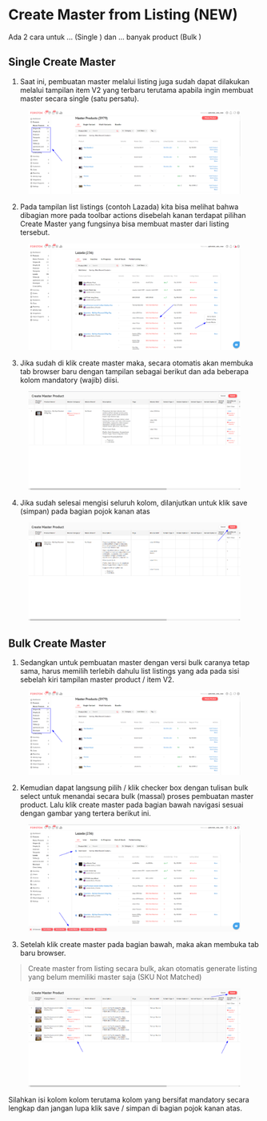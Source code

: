 # Create Master from Listing (NEW)

Ada 2 cara untuk ... (Single ) dan ... banyak product (Bulk )

## Single Create Master

1. Saat ini, pembuatan master melalui listing juga sudah dapat dilakukan melalui tampilan item V2 yang terbaru terutama apabila ingin membuat master secara single (satu persatu).

<figure><img src="../../.gitbook/assets/image (60).png" alt=""><figcaption></figcaption></figure>

2. Pada tampilan list listings (contoh Lazada) kita bisa melihat bahwa dibagian more pada toolbar actions disebelah kanan terdapat pilihan Create Master yang fungsinya bisa membuat master dari listing tersebut.

<figure><img src="../../.gitbook/assets/image (78).png" alt=""><figcaption></figcaption></figure>

3. Jika sudah di klik create master maka, secara otomatis akan membuka tab browser baru dengan tampilan sebagai berikut dan ada beberapa kolom mandatory (wajib) diisi.

<figure><img src="../../.gitbook/assets/image (70).png" alt=""><figcaption></figcaption></figure>

4. Jika sudah selesai mengisi seluruh kolom, dilanjutkan untuk klik save (simpan) pada bagian pojok kanan atas

<figure><img src="../../.gitbook/assets/image (61).png" alt=""><figcaption></figcaption></figure>

## Bulk Create Master

1. Sedangkan untuk pembuatan master dengan versi bulk caranya tetap sama, harus memilih terlebih dahulu list listings yang ada pada sisi sebelah kiri tampilan master product / item V2.

<figure><img src="../../.gitbook/assets/image (56).png" alt=""><figcaption></figcaption></figure>

2. Kemudian dapat langsung pilih / klik checker box dengan tulisan bulk select untuk menandai secara bulk (massal) proses pembuatan master product. Lalu klik create master pada bagian bawah navigasi sesuai dengan gambar yang tertera berikut ini.

<figure><img src="../../.gitbook/assets/image (69).png" alt=""><figcaption></figcaption></figure>

3. Setelah klik create master pada bagian bawah, maka akan membuka tab baru browser.

> Create master from listing secara bulk, akan otomatis generate listing yang belum memiliki master saja (SKU Not Matched)

<figure><img src="../../.gitbook/assets/image (46).png" alt=""><figcaption></figcaption></figure>

Silahkan isi kolom kolom terutama kolom yang bersifat mandatory secara lengkap dan jangan lupa klik save / simpan di bagian pojok kanan atas.
